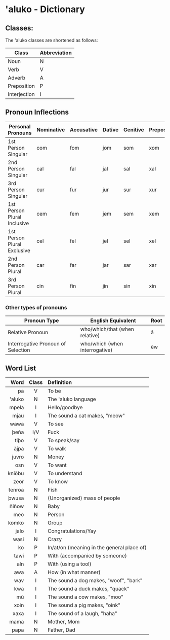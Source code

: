 # 'aluko - Dictionary

## Classes:

The 'aluko classes are shortened as follows:

| **Class**    | **Abbreviation** |
| ------------ | ---------------- |
| Noun         | N                |
| Verb         | V                |
| Adverb       | A                |
| Preposition  | P                |
| Interjection | I                |

## Pronoun Inflections

| Personal Pronouns           | **Nominative** | **Accusative** | **Dative** | **Genitive** | **Prepositional** |
| --------------------------- | -------------- | -------------- | ---------- | ------------ | ----------------- |
| 1st Person Singular         | com            | fom            | jom        | som          | xom               |
| 2nd Person Singular         | cal            | fal            | jal        | sal          | xal               |
| 3rd Person Singular         | cur            | fur            | jur        | sur          | xur               |
| 1st Person Plural Inclusive | cem            | fem            | jem        | sem          | xem               |
| 1st Person Plural Exclusive | cel            | fel            | jel        | sel          | xel               |
| 2nd Person Plural           | car            | far            | jar        | sar          | xar               |
| 3rd Person Plural           | cin            | fin            | jin        | sin          | xin               |

### Other types of pronouns

| **Pronoun Type**                   | **English Equivalent**                 | **Root** |
| ---------------------------------- | -------------------------------------- | -------- |
| Relative Pronoun                   | who/which/that (when relative)         | â        |
| Interrogative Pronoun of Selection | who/which (when interrogative)         | êw       |

## Word List

| **Word**       | **Class** | **Definition**                                                                                  |
| -------------: | :-------: | :---------------------------------------------------------------------------------------------- |
| pa             | V         | To be                                                                                           |
| 'aluko         | N         | The 'aluko language                                                                             |
| mpela          | I         | Hello/goodbye                                                                                   |
| mjau           | I         | The sound a cat makes, "meow"                                                                   |
| wawa           | V         | To see                                                                                          |
| þeña           | I/V       | Fuck                                                                                            |
| tiþo           | V         | To speak/say                                                                                    |
| ãjpa           | V         | To walk                                                                                         |
| juvro          | N         | Money                                                                                           |
| osn            | V         | To want                                                                                         |
| kniðbu         | V         | To understand                                                                                   |
| zeor           | V         | To know                                                                                         |
| tenroa         | N         | Fish                                                                                            |
| þwusa          | N         | (Unorganized) mass of people                                                                    |
| ñiñow          | N         | Baby                                                                                            |
| meo            | N         | Person                                                                                          |
| komko          | N         | Group                                                                                           |
| jalo           | I         | Congratulations/Yay                                                                             |
| wasi           | N         | Crazy                                                                                           |
| ko             | P         | In/at/on (meaning in the general place of)                                                      |
| tawi           | P         | With (accompanied by someone)                                                                   |
| aln            | P         | With (using a tool)                                                                             |
| awa            | A         | How (in what manner)                                                                            |
| wav            | I         | The sound a dog makes, "woof", "bark"                                                           |
| kwa            | I         | The sound a duck makes, "quack"                                                                 |
| mû             | I         | The sound a cow makes, "moo"                                                                    |
| xoin           | I         | The sound a pig makes, "oink"                                                                   |
| xaxa           | I         | The sound of a laugh, "haha"                                                                    |
| mama           | N         | Mother, Mom                                                                                     |
| papa           | N         | Father, Dad                                                                                     |